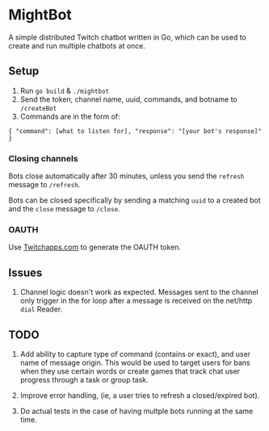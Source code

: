 # MightBot
A simple distributed Twitch chatbot written in Go, which can be used to create and run multiple chatbots at once.

## Setup
1. Run `go build` & `./mightbot`
2. Send the token, channel name, uuid, commands, and botname to `/createBot`
3. Commands are in the form of:
``` 
{ "command": [what to listen for], "response": "[your bot's response]" } 
```

### Closing channels
Bots close automatically after 30 minutes, unless you send the `refresh` message to `/refresh`.

Bots can be closed specifically by sending a matching `uuid` to a created bot and the `close` message to `/close`.

### OAUTH
Use [Twitchapps.com](http://twitchapps.com/tmi/) to generate the OAUTH token.

## Issues
1. Channel logic doesn't work as expected. Messages sent to the channel only trigger in the for loop after a message is received on the net/http `dial` Reader.

## TODO
1. Add ability to capture type of command (contains or exact), and user name of message origin.
This would be used to target users for bans when they use certain words or create games that track chat user progress through a task or group task.

2. Improve error handling, (ie, a user tries to refresh a closed/expired bot).

3. Do actual tests in the case of having multple bots running at the same time.
